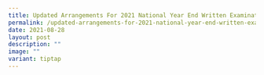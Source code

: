 ```yaml
---
title: Updated Arrangements For 2021 National Year End Written Examinations
permalink: /updated-arrangements-for-2021-national-year-end-written-examinations/
date: 2021-08-28
layout: post
description: ""
image: ""
variant: tiptap
---
```

